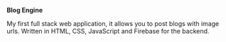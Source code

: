 **Blog Engine**

My first full stack web application, it allows you to post blogs with image urls. Written in HTML, CSS, JavaScript and Firebase for the backend. 
